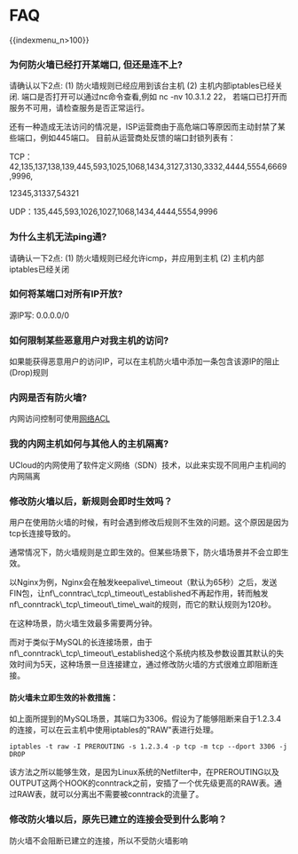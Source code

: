 # FAQ

{{indexmenu_n>100}}

### 为何防火墙已经打开某端口, 但还是连不上?

请确认以下2点: (1) 防火墙规则已经应用到该台主机 (2) 主机内部iptables已经关闭. 端口是否打开可以通过nc命令查看,例如 nc
-nv 10.3.1.2 22， 若端口已打开而服务不可用，请检查服务是否正常运行。

还有一种造成无法访问的情况是，ISP运营商由于高危端口等原因而主动封禁了某些端口，例如445端口。 目前从运营商处反馈的端口封锁列表有：

TCP：42,135,137,138,139,445,593,1025,1068,1434,3127,3130,3332,4444,5554,6669,9996,

12345,31337,54321

UDP：135,445,593,1026,1027,1068,1434,4444,5554,9996

### 为什么主机无法ping通?

请确认一下2点: (1) 防火墙规则已经允许icmp，并应用到主机 (2) 主机内部iptables已经关闭

### 如何将某端口对所有IP开放?

源IP写: 0.0.0.0/0

### 如何限制某些恶意用户对我主机的访问?

如果能获得恶意用户的访问IP，可以在主机防火墙中添加一条包含该源IP的阻止(Drop)规则

### 内网是否有防火墙?

内网访问控制可使用[网络ACL](/vpc/introduction/acl)

### 我的内网主机如何与其他人的主机隔离?

UCloud的内网使用了软件定义网络（SDN）技术，以此来实现不同用户主机间的内网隔离

### 修改防火墙以后，新规则会即时生效吗？

用户在使用防火墙的时候，有时会遇到修改后规则不生效的问题。这个原因是因为tcp长连接导致的。

通常情况下，防火墙规则是立即生效的。但某些场景下，防火墙场景并不会立即生效。

以Nginx为例，Nginx会在触发keepalive\\\_timeout（默认为65秒）之后，发送FIN包，让nf\\\_conntrac\\\_tcp\\\_timeout\\\_established不再起作用，转而触发nf\\\_conntrack\\\_tcp\\\_timeout\\\_time\\\_wait的规则，而它的默认规则为120秒。

在这种场景，防火墙生效最多需要两分钟。

而对于类似于MySQL的长连接场景，由于nf\\\_conntrack\\\_tcp\\\_timeout\\\_established这个系统内核及参数设置其默认的失效时间为5天，这种场景一旦连接建立，通过修改防火墙的方式很难立即阻断连接。

#### 防火墙未立即生效的补救措施：

如上面所提到的MySQL场景，其端口为3306。假设为了能够阻断来自于1.2.3.4的连接，可以在云主机中使用iptables的"RAW"表进行处理。

```
iptables -t raw -I PREROUTING -s 1.2.3.4 -p tcp -m tcp --dport 3306 -j DROP
```

该方法之所以能够生效，是因为Linux系统的Netfilter中，在PREROUTING以及OUTPUT这两个HOOK的conntrack之前，安插了一个优先级更高的RAW表。通过RAW表，就可以分离出不需要被conntrack的流量了。

### 修改防火墙以后，原先已建立的连接会受到什么影响？

防火墙不会阻断已建立的连接，所以不受防火墙影响
